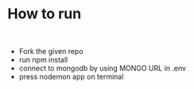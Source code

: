 <H1>
  How to run
</H1>
<br>
<ul>
  <li>Fork the given repo</li>
  <li>run npm install</li>
  <li>connect to mongodb  by using MONGO URL in .env</li>
  <li>press nodemon app on terminal</li>
</ul>
